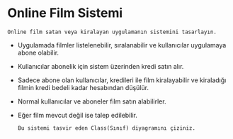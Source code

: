 # Online Film Sistemi

    Online film satan veya kiralayan uygulamanın sistemini tasarlayın.

- Uygulamada filmler listelenebilir, sıralanabilir ve kullanıcılar uygulamaya abone olabilir.
- Kullanıcılar abonelik için sistem üzerinden kredi satın alır.
- Sadece abone olan kullanıcılar, kredileri ile film kiralayabilir ve kiraladığı filmin kredi bedeli kadar hesabından düşülür.
- Normal kullanıcılar ve aboneler film satın alabilirler.
- Eğer film mevcut değil ise talep edilebilir.

      Bu sistemi tasvir eden Class(Sınıf) diyagramını çiziniz.